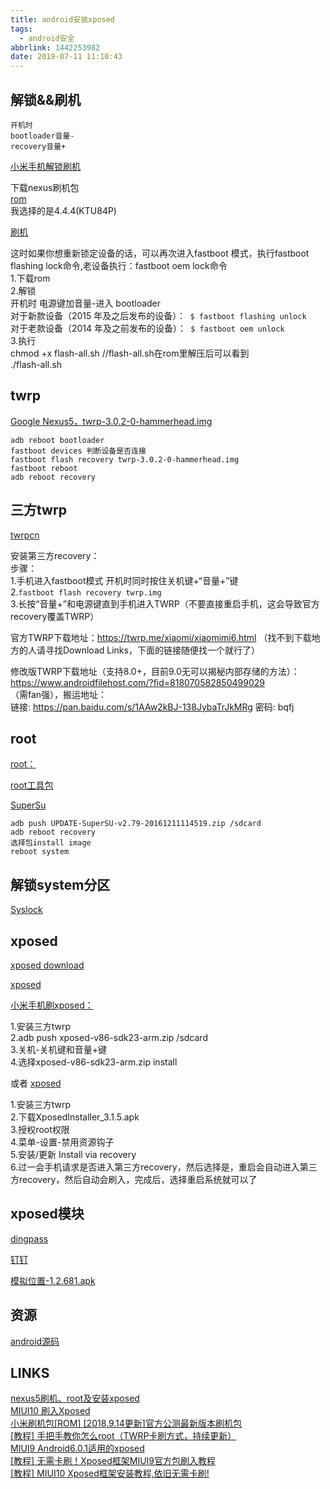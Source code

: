```yaml
---
title: android安装xposed
tags:
  - android安全
abbrlink: 1442253982
date: 2019-07-11 11:10:43
---
```


## 解锁&&刷机
```
开机时
bootloader音量-
recovery音量+
```

[小米手机解锁刷机](https://tea9.xyz/post/2987589929.html)  

下载nexus刷机包  
[rom](https://developers.google.com/android/images?hl=zh-CN)  
我选择的是4.4.4(KTU84P)  

[刷机](https://blog.csdn.net/u012417380/article/details/72843185)  


这时如果你想重新锁定设备的话，可以再次进入fastboot 模式，执行fastboot flashing lock命令,老设备执行：fastboot oem lock命令  
1.下载rom  
2.解锁   
开机时 电源键加音量-进入 bootloader  
对于新款设备（2015 年及之后发布的设备）：` $ fastboot flashing unlock`  
对于老款设备（2014 年及之前发布的设备）：` $ fastboot oem unlock`  
3.执行  
chmod +x flash-all.sh //flash-all.sh在rom里解压后可以看到  
./flash-all.sh  


## twrp
[Google Nexus5，twrp-3.0.2-0-hammerhead.img](https://dl.twrp.me/hammerhead/twrp-3.0.2-0-hammerhead.img.html)  

```
adb reboot bootloader
fastboot devices 判断设备是否连接
fastboot flash recovery twrp-3.0.2-0-hammerhead.img
fastboot reboot
adb reboot recovery
```

## 三方twrp
[twrpcn](https://pan.baidu.com/s/1noqUurLtzwwqKOWC1SHrlQ)  

安装第三方recovery：  
步骤：  
1.手机进入fastboot模式 开机时同时按住关机键+“音量+”键  
2.`fastboot flash recovery twrp.img`   
3.长按“音量+”和电源键直到手机进入TWRP（不要直接重启手机，这会导致官方recovery覆盖TWRP）  


官方TWRP下载地址：https://twrp.me/xiaomi/xiaomimi6.html  （找不到下载地方的人请寻找Download Links，下面的链接随便找一个就行了）  

修改版TWRP下载地址（支持8.0+，目前9.0无可以揭秘内部存储的方法）：https://www.androidfilehost.com/?fid=818070582850499029  
（需fan强），搬运地址：   
链接: https://pan.baidu.com/s/1AAw2kBJ-138JybaTrJkMRg 密码: bqfj  


## root

[root：](https://blog.csdn.net/u011303443/article/details/53733433)  

[root工具包](https://download.chainfire.eu/363/CF-Root/CF-Auto-Root/CF-Auto-Root-hammerhead-hammerhead-nexus5.zip)  

[SuperSu](https://download.chainfire.eu/1016/SuperSU/UPDATE-SuperSU-v2.79-20161211114519.zip)  

```
adb push UPDATE-SuperSU-v2.79-20161211114519.zip /sdcard
adb reboot recovery
选择包install image
reboot system
```

## 解锁system分区

[Syslock](https://www.coolapk.com/apk/com.lerist.syslock)  

## xposed

[xposed download](https://forum.xda-developers.com/showthread.php?t=3034811)  

[xposed](https://pan.baidu.com/s/1Gl0xz2MypraJxBCSDAuy1Q)  

[小米手机刷xposed：](http://www.miui.com/thread-16911319-1-1.html)  

1.安装三方twrp  
2.adb push xposed-v86-sdk23-arm.zip /sdcard  
3.关机-关机键和音量+键  
4.选择xposed-v86-sdk23-arm.zip install  

或者
[xposed](https://pan.baidu.com/s/1Gl0xz2MypraJxBCSDAuy1Q)  

1.安装三方twrp  
2.下载XposedInstaller_3.1.5.apk  
3.授权root权限  
4.菜单-设置-禁用资源钩子  
5.安装/更新 Install via recovery  
6.过一会手机请求是否进入第三方recovery，然后选择是，重启会自动进入第三方recovery，然后自动会刷入，完成后，选择重启系统就可以了  


## xposed模块
[dingpass](https://pan.baidu.com/s/1Ewka-m5x5RjLrBijAu98SQ)  

[钉钉](https://www.coolapk.com/apk/com.alibaba.android.rimet)  

[模拟位置-1.2.681.apk](https://www.lanzous.com/i4fuyve)  


## 资源

[android源码](https://pan.baidu.com/s/1ngsZs#list/path=%2FAndroid%E6%BA%90%E7%A0%81)  


## LINKS

[nexus5刷机、root及安装xposed](http://eternalsakura13.com/2018/01/19/nexus51/)  
[MIUI10 刷入Xposed](https://www.jianshu.com/p/deda23174d69)  
[小米刷机包[ROM] [2018.9.14更新]官方公测最新版本刷机包](http://www.miui.com/thread-16168539-1-1.html)  
[[教程] 手把手教你怎么root（TWRP卡刷方式，持续更新）](http://www.miui.com/thread-12263814-1-1.html)  
[MIUI9 Android6.0.1适用的xposed](https://www.52pojie.cn/thread-657193-1-1.html)  
[[教程] 无需卡刷！Xposed框架MIUI9官方包刷入教程](http://www.miui.com/thread-12259633-1-1.html)  
[[教程] MIUI10 Xposed框架安装教程,依旧无需卡刷!](http://www.miui.com/thread-16911319-1-1.html)  

